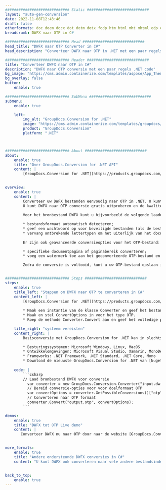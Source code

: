 ```yaml
---
############################# Static ############################
layout: "auto-gen-conversion"
date: 2022-11-08T12:43:46
draft: false
otherformats: doc docm docx dot dotm dotx fodp htm html mht mhtml odp odt otp pot potm potx pps ppsm ppsx ppt pptm pptx rtf
breadcrumb: DWFX naar OTP in C#

############################# Head ############################
head_title: "DWFX naar OTP Converter in C#"
head_description: "Converteer DWFX naar OTP in .NET met een paar regels code. Gebruik de GroupDocs Document Conversion API om meer dan 160 bestandsformaten te converteren."

############################# Header ############################
title: "Converteer DWFX naar OTP in C#"
description: "DWFX naar OTP conversie met een paar regels .NET code"
bg_image: "https://cms.admin.containerize.com/templates/aspose/App_Themes/V3/images/bg/header1.png"
bg_overlay: false
button:
    enable: true

############################# SubMenu ############################
submenu:
    enable: true

    left:
        img_alt: "GroupDocs.Conversion for .NET"
        image: "https://cms.admin.containerize.com/templates/groupdocs/images/product-logos/90x90-noborder/groupdocs-conversion-net.png"
        product: "GroupDocs.Conversion"
        platform: ".NET"



############################# About ############################
about:
    enable: true
    title: "Over GroupDocs.Conversion for .NET API"
    content: |
        [GroupDocs.Conversion for .NET](https://products.groupdocs.com/conversion/net/) kan worden gebruikt om Microsoft Word, Excel, PowerPoint, PDF, Visio en andere formaten te converteren. GroupDocs.Conversion is een standalone API die geschikt is voor back-end en interne systemen waar hoge prestaties vereist zijn. Het is niet afhankelijk van software zoals Microsoft of Open Office.
    

overview:
    enable: true
    content: |
        Converteer uw DWFX bestanden eenvoudig naar OTP in .NET. U kunt slechts een paar C# coderegels gebruiken op elk platform naar keuze, zoals - Windows, Linux, macOS.
        U kunt DWFX naar OTP conversie gratis uitproberen en de kwaliteit van de conversieresultaten evalueren. Naast eenvoudige scenario's voor bestandsconversie kunt u meer geavanceerde opties proberen voor het laden van het bronbestand DWFX en voor het opslaan van het OTP-uitvoerresultaat. 
        
        Voor het bronbestand DWFX kunt u bijvoorbeeld de volgende laadopties gebruiken:

        * bestandsformaat automatisch detecteren;
        * geef een wachtwoord op voor beveiligde bestanden (als de bestandsindeling dit ondersteunt);
        * vervang ontbrekende lettertypen om het uiterlijk van het document te behouden.
        
        Er zijn ook geavanceerde conversieopties voor het OTP-bestand:

        * specifieke documentpagina of paginabereik converteren;
        * voeg een watermerk toe aan het geconverteerde OTP-bestand en nog veel meer.

        Zodra de conversie is voltooid, kunt u uw OTP-bestand opslaan in het lokale bestandspad of in opslag van derden, zoals FTP, Amazon S3, Google Drive, Dropbox enz. Let op: om DWFX naar {{ te converteren) TO}} er is geen extra software nodig, zoals MS Office, Open Office, Adobe Acrobat Reader enz.


############################# Steps ############################
steps:
    enable: true
    title_left: "Stappen om DWFX naar OTP te converteren in C#"
    content_left: |
        [GroupDocs.Conversion for .NET](https://products.groupdocs.com/conversion/net/) maakt het gemakkelijk voor ontwikkelaars om een ​​DWFX bestand naar OTP te converteren met een paar regels code.
        
        * Maak een instantie van de klasse Converter en geef het bestand DWFX het volledige pad
        * Maak en stel ConvertOptions in voor het type OTP.
        * Roep de methode Converter.Convert aan en geef het volledige pad en formaat (OTP) door als parameter

    title_right: "systeem vereisten"
    content_right: |
        Basisconversie met GroupDocs.Conversion for .NET kan in slechts een paar eenvoudige stappen worden gedaan. Onze API's worden ondersteund op alle belangrijke platforms en besturingssystemen. Voordat u de onderstaande code uitvoert, moet u ervoor zorgen dat de volgende vereisten op uw systeem zijn geïnstalleerd.

        * Besturingssystemen: Microsoft Windows, Linux, MacOS
        * Ontwikkelomgevingen: Microsoft Visual Studio, Xamarin, MonoDevelop
        * Frameworks: .NET Framework, .NET Standard, .NET Core, Mono
        * Download de nieuwste GroupDocs.Conversion for .NET van [Nuget](https://www.nuget.org/packages/groupdocs.conversion)
         
    code: |
        ```csharp    
        // Laad bronbestand DWFX voor conversie
          var converter = new GroupDocs.Conversion.Converter("input.dwfx");
          // Bereid conversie-opties voor voor doelformaat OTP
          var convertOptions = converter.GetPossibleConversions()["otp"].ConvertOptions;
          // Converteren naar OTP formaat
          converter.Convert("output.otp", convertOptions);
        ```

demos:
    enable: true
    title: "DWFX tot OTP Live demo"
    content: |
       Converteer DWFX nu naar OTP door naar de website [GroupDocs.Conversion App](https://products.groupdocs.app/conversion/family) te gaan. Online demo heeft de volgende voordelen:
          

more_formats:
    enable: true
    title: "Andere ondersteunde DWFX conversies in C#"
    content: "U kunt DWFX ook converteren naar vele andere bestandsindelingen. Zie de lijst hieronder."
       
       
back_to_top:
    enable: true
---
```

